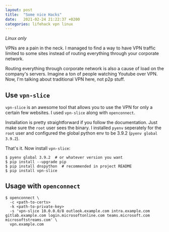 ```yaml
---
layout: post
title:  "Some nice Hacks"
date:   2021-02-24 21:22:37 +0200
categories: lifehack vpn linux
---
```


_Linux only_

VPNs are a pain in the neck. I managed to find a way to have VPN traffic limited to some sites instead of routing everything through your corporate network.

Routing everything through corporate network is also a cause of load on the company's servers. Imagine a ton of people watching Youtube over VPN. Now, I'm talking about traditional VPN here, not p2p stuff.

## Use `vpn-slice`

`vpn-slice` is an awesome tool that allows you to use the VPN for only a certain few websites. I used `vpn-slice` along with `openconnect`.

Installation is pretty straightforward if you follow the documentation. Just make sure the `root` user sees the binary. I installed `pyenv` seperately for the `root` user and configured the global python env to be 3.9.2 (`pyenv global 3.9.2`).

That's it. Now install `vpn-slice`:

```console
$ pyenv global 3.9.2  # or whatever version you want
$ pip install --upgrade pip
$ pip install dnspython  # recommended in project README
$ pip install vpn-slice
```

## Usage with `openconnect`
```console
$ openconnect \
  -c <path-to-certs>
  -k <path-to-private-key>
  -s 'vpn-slice 10.0.0.0/8 outlook.example.com intra.example.com gitlab.example.com login.microsoftonline.com teams.microsoft.com microsoftstreams.com' \
  vpn.example.com
```
